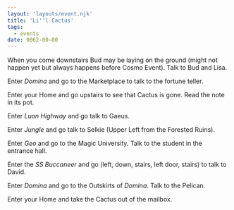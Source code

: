 ```yaml
---
layout: 'layouts/event.njk'
title: 'Li''l Cactus'
tags:
  - events
date: 0062-00-00
---
```

When you come downstairs Bud may be laying on the ground (might not happen yet but always happens before Cosmo Event). Talk to Bud and Lisa.

Enter *Domina* and go to the Marketplace to talk to the fortune teller.

Enter your Home and go upstairs to see that Cactus is gone. Read the note in its pot.

Enter *Luon Highway* and go talk to Gaeus.

Enter *Jungle* and go talk to Selkie (Upper Left from the Forested Ruins).

Enter *Geo* and go to the Magic University. Talk to the student in the entrance hall.

Enter the *SS Buccaneer* and go (left, down, stairs, left door, stairs) to talk to David.

Enter *Domina* and go to the Outskirts of *Domina*. Talk to the Pelican.

Enter your Home and take the Cactus out of the mailbox.
